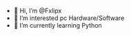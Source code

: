 - 👋 Hi, I’m @Fxlipx
- 👀 I’m interested pc Hardware/Software
- 🌱 I’m currently learning Python



<!---
Fxlipx/Fxlipx is a ✨ special ✨ repository because its `README.md` (this file) appears on your GitHub profile.
You can click the Preview link to take a look at your changes.
--->
